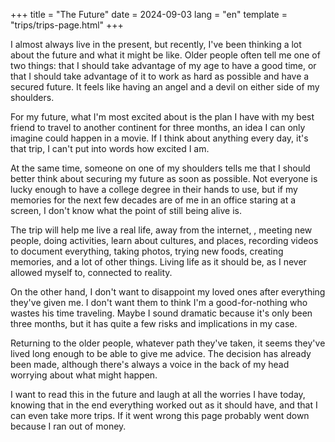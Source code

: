 +++
title = "The Future" 
date = 2024-09-03
lang = "en"
template = "trips/trips-page.html"
+++

I almost always live in the present, but recently, I've been thinking a lot about the future and what it might be like. Older people often tell me one of two things: that I should take advantage of my age to have a good time, or that I should take advantage of it to work as hard as possible and have a secured future. It feels like having an angel and a devil on either side of my shoulders.

For my future, what I'm most excited about is the plan I have with my best friend to travel to another continent for three months, an idea I can only imagine could happen in a movie. If I think about anything every day, it's that trip, I can't put into words how excited I am.

At the same time, someone on one of my shoulders tells me that I should better think about securing my future as soon as possible. Not everyone is lucky enough to have a college degree in their hands to use, but if my memories for the next few decades are of me in an office staring at a screen, I don't know what the point of still being alive is.

The trip will help me live a real life, away from the internet, , meeting new people,  doing activities, learn about cultures, and places, recording videos to document everything, taking photos, trying new foods, creating memories, and a lot of other things. Living life as it should be, as I never allowed myself to, connected to reality.

On the other hand, I don't want to disappoint my loved ones after everything they've given me. I don't want them to think I'm a good-for-nothing who wastes his time traveling. Maybe I sound dramatic because it's only been three months, but it has quite a few risks and implications in my case.

Returning to the older people, whatever path they've taken, it seems they've lived long enough to be able to give me advice. The decision has already been made, although there's always a voice in the back of my head worrying about what might happen.

I want to read this in the future and laugh at all the worries I have today, knowing that in the end everything worked out as it should have, and that I can even take more trips. If it went wrong this page probably went down because I ran out of money.
